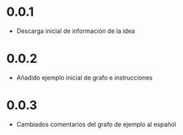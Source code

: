 # 0.0.1
* Descarga inicial de información de la idea

# 0.0.2
* Añadido ejemplo inicial de grafo e instrucciones

# 0.0.3
* Cambiados comentarios del grafo de ejemplo al español
